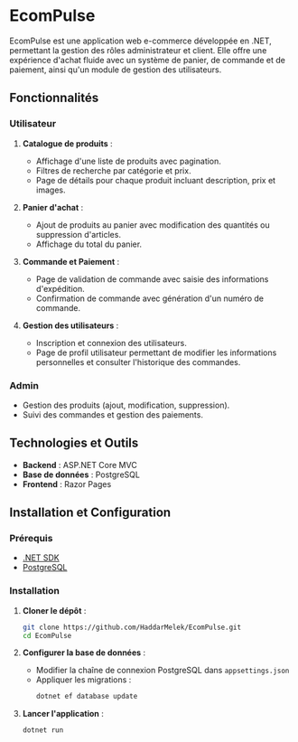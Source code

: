 # EcomPulse

EcomPulse est une application web e-commerce développée en .NET, permettant la gestion des rôles administrateur et client. Elle offre une expérience d'achat fluide avec un système de panier, de commande et de paiement, ainsi qu'un module de gestion des utilisateurs.

## Fonctionnalités

### Utilisateur
1. **Catalogue de produits** :
   - Affichage d'une liste de produits avec pagination.
   - Filtres de recherche par catégorie et prix.
   - Page de détails pour chaque produit incluant description, prix et images.

2. **Panier d'achat** :
   - Ajout de produits au panier avec modification des quantités ou suppression d'articles.
   - Affichage du total du panier.

3. **Commande et Paiement** :
   - Page de validation de commande avec saisie des informations d'expédition.
   - Confirmation de commande avec génération d'un numéro de commande.

4. **Gestion des utilisateurs** :
   - Inscription et connexion des utilisateurs.
   - Page de profil utilisateur permettant de modifier les informations personnelles et consulter l'historique des commandes.

### Admin
- Gestion des produits (ajout, modification, suppression).
- Suivi des commandes et gestion des paiements.

## Technologies et Outils
- **Backend** : ASP.NET Core MVC
- **Base de données** : PostgreSQL
- **Frontend** : Razor Pages

## Installation et Configuration

### Prérequis
- [.NET SDK](https://dotnet.microsoft.com/download)
- [PostgreSQL](https://www.postgresql.org/download/)

### Installation
1. **Cloner le dépôt** :
   ```bash
   git clone https://github.com/HaddarMelek/EcomPulse.git
   cd EcomPulse
   ```

2. **Configurer la base de données** :
   - Modifier la chaîne de connexion PostgreSQL dans `appsettings.json`
   - Appliquer les migrations :
     ```bash
     dotnet ef database update
     ```

3. **Lancer l'application** :
   ```bash
   dotnet run
   ```

